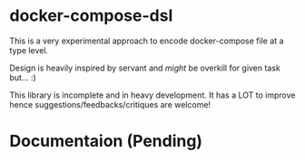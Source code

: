 # docker-compose-dsl

This is a very experimental approach to encode docker-compose file at a type level.

Design is heavily inspired by servant and *might* be overkill for given task but... :)

This library is incomplete and in heavy development. It has a LOT to improve hence suggestions/feedbacks/critiques are welcome!

# Documentaion (Pending)




